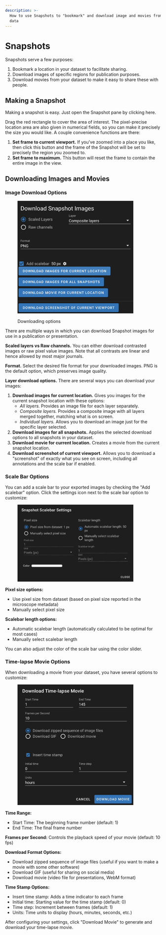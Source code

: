 ```yaml
---
description: >-
  How to use Snapshots to "bookmark" and download image and movies from your
  data
---
```


# Snapshots

Snapshots serve a few purposes:

1. Bookmark a location in your dataset to facilitate sharing.
2. Download images of specific regions for publication purposes.
3. Download movies from your dataset to make it easy to share these with people.

## Making a Snapshot

Making a snapshot is easy. Just open the Snapshot pane by clicking here.

Drag the red rectangle to cover the area of interest. The pixel-precise location area are also given in numerical fields, so you can make it precisely the size you would like. A couple convenience functions are there:

1. **Set frame to current viewport.** If you've zoomed into a place you like, then click this button and the frame of the Snapshot will be set to precisely the region you zoomed to.
2. **Set frame to maximum.** This button will reset the frame to contain the entire image in the view.

## Downloading Images and Movies

### Image Download Options

<div align="left"><figure><img src="../.gitbook/assets/image (13).png" alt="" width="375"><figcaption><p>Downloading options</p></figcaption></figure></div>

There are multiple ways in which you can download Snapshot images for use in a publication or presentation.

**Scaled layers vs Raw channels.** You can either download contrasted images or raw pixel value images. Note that all contrasts are linear and hence allowed by most major journals.

**Format.** Select the desired file format for your downloaded images. PNG is the default option, which preserves image quality.

**Layer download options.** There are several ways you can download your images:

1. **Download images for current location.** Gives you images for the current snapshot location with these options:
   * _All layers._ Provides an image file for each layer separately.
   * _Composite layers._ Provides a composite image with all layers merged together, matching what is on screen.
   * _Individual layers._ Allows you to download an image just for the specific layer selected.
2. **Download images for all snapshots.** Applies the selected download options to all snapshots in your dataset.
3. **Download movie for current location.** Creates a movie from the current snapshot location.
4. **Download screenshot of current viewport.** Allows you to download a "screenshot" of exactly what you see on screen, including all annotations and the scale bar if enabled.

### Scale Bar Options

You can add a scale bar to your exported images by checking the "Add scalebar" option. Click the settings icon next to the scale bar option to customize:

<div align="left"><figure><img src="../.gitbook/assets/snapshot_scalebar.jpg" alt="" width="375"><figcaption></figcaption></figure></div>

**Pixel size options:**

* Use pixel size from dataset (based on pixel size reported in the microscope metadata)
* Manually select pixel size

**Scalebar length options:**

* Automatic scalebar length (automatically calculated to be optimal for most cases)
* Manually select scalebar length

You can also adjust the color of the scale bar using the color slider.

### Time-lapse Movie Options

When downloading a movie from your dataset, you have several options to customize:

<div align="left"><figure><img src="../.gitbook/assets/snapshot_timelapse.jpg" alt="" width="375"><figcaption></figcaption></figure></div>

**Time Range:**

* Start Time: The beginning frame number (default: 1)
* End Time: The final frame number

**Frames per Second:** Controls the playback speed of your movie (default: 10 fps)

**Download Format Options:**

* Download zipped sequence of image files (useful if you want to make a movie with some other software)
* Download GIF (useful for sharing on social media)
* Download movie (video file for presentations, WebM format)

**Time Stamp Options:**

* Insert time stamp: Adds a time indicator to each frame
* Initial time: Starting value for the time stamp (default: 0)
* Time step: Increment between frames (default: 1)
* Units: Time units to display (hours, minutes, seconds, etc.)

After configuring your settings, click "Download Movie" to generate and download your time-lapse movie.
